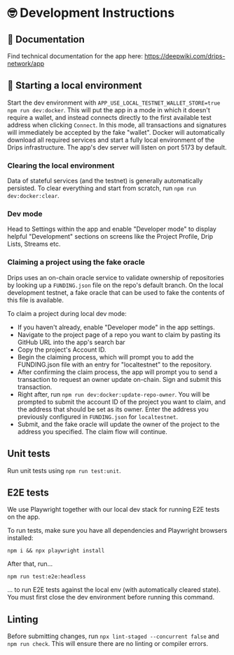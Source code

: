 # 🤓 Development Instructions

## 📑 Documentation

Find technical documentation for the app here: https://deepwiki.com/drips-network/app

## 🚀 Starting a local environment

Start the dev environment with `APP_USE_LOCAL_TESTNET_WALLET_STORE=true npm run dev:docker`. This will put the app in a mode in which it doesn't require a wallet, and instead connects directly to the first available test address when clicking `Connect`. In this mode, all transactions and signatures will immediately be accepted by the fake "wallet".
Docker will automatically download all required services and start a fully local environment of the Drips infrastructure. The app's dev server will listen on port 5173 by default.

### Clearing the local environment

Data of stateful services (and the testnet) is generally automatically persisted. To clear everything and start from scratch, run `npm run dev:docker:clear`.

### Dev mode

Head to Settings within the app and enable "Developer mode" to display helpful "Development" sections on screens like the Project Profile, Drip Lists, Streams etc.

### Claiming a project using the fake oracle

Drips uses an on-chain oracle service to validate ownership of repositories by looking up a `FUNDING.json` file on the repo's default branch. On the local development testnet, a fake oracle that can be used to fake the contents of this file is available.

To claim a project during local dev mode:
- If you haven't already, enable "Developer mode" in the app settings.
- Navigate to the project page of a repo you want to claim by pasting its GitHub URL into the app's search bar
- Copy the project's Account ID.
- Begin the claiming process, which will prompt you to add the FUNDING.json file with an entry for "localtestnet" to the repository.
- After confirming the claim process, the app will prompt you to send a transaction to request an owner update on-chain. Sign and submit this transaction.
- Right after, run `npm run dev:docker:update-repo-owner`. You will be prompted to submit the account ID of the project you want to claim, and the address that should be set as its owner. Enter the address you previously configured in `FUNDING.json` for `localtestnet`.
- Submit, and the fake oracle will update the owner of the project to the address you specified. The claim flow will continue.

## Unit tests

Run unit tests using `npm run test:unit`.

## E2E tests

We use Playwright together with our local dev stack for running E2E tests on the app.

To run tests, make sure you have all dependencies and Playwright browsers installed:

```
npm i && npx playwright install
```

After that, run...

```
npm run test:e2e:headless
```

... to run E2E tests against the local env (with automatically cleared state). You must first close the dev environment before running this command.

## Linting

Before submitting changes, run `npx lint-staged --concurrent false` and `npm run check`. This will ensure there are no linting or compiler errors.
